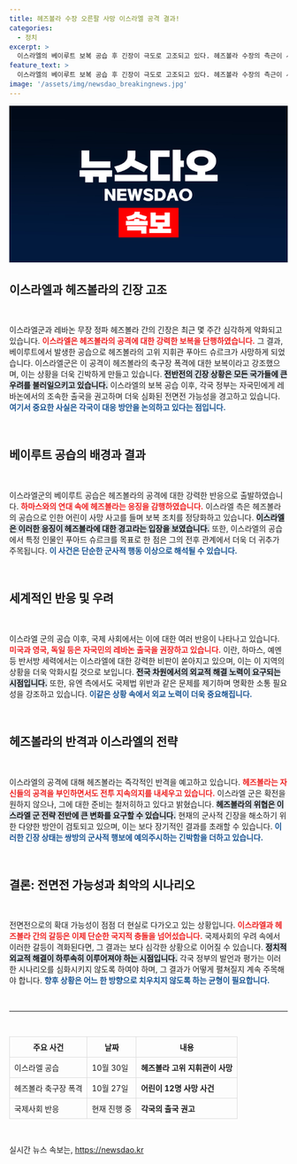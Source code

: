 ```yaml
---
title: 헤즈볼라 수장 오른팔 사망 이스라엘 공격 결과!
categories:
  - 정치
excerpt: >
  이스라엘의 베이루트 보복 공습 후 긴장이 극도로 고조되고 있다. 헤즈볼라 수장의 측근이 사망하며 전면전 우려가 커지고, 미국과 영국은 자국민에게 레바논 출국을 권고하고 있다. 중동의 운명이 걸린 이 갈등의 속내를 추적하다!
feature_text: >
  이스라엘의 베이루트 보복 공습 후 긴장이 극도로 고조되고 있다. 헤즈볼라 수장의 측근이 사망하며 전면전 우려가 커지고, 미국과 영국은 자국민에게 레바논 출국을 권고하고 있다. 중동의 운명이 걸린 이 갈등의 속내를 추적하다!
image: '/assets/img/newsdao_breakingnews.jpg'
---
```


<p><img src="/assets/img/newsdao_breakingnews.jpg" alt="bookingtag 속보" /></p>

<h2>이스라엘과 헤즈볼라의 긴장 고조</h2>

<p data-ke-size="size16">&nbsp;</p>

<p>이스라엘군과 레바논 무장 정파 헤즈볼라 간의 긴장은 최근 몇 주간 심각하게 악화되고 있습니다. <b><span style="color: #ee2323;">이스라엘은 헤즈볼라의 공격에 대한 강력한 보복을 단행하였습니다.</span></b> 그 결과, 베이루트에서 발생한 공습으로 헤즈볼라의 고위 지휘관 푸아드 슈르크가 사망하게 되었습니다. 이스라엘군은 이 공격이 헤즈볼라의 축구장 폭격에 대한 보복이라고 강조했으며, 이는 상황을 더욱 긴박하게 만들고 있습니다. <b><span style="background-color: #21538527;">전반전의 긴장 상황은 모든 국가들에 큰 우려를 불러일으키고 있습니다.</span></b> 이스라엘의 보복 공습 이후, 각국 정부는 자국민에게 레바논에서의 조속한 출국을 권고하며 더욱 심화된 전면전 가능성을 경고하고 있습니다. <b><span style="color: #1a5490;">여기서 중요한 사실은 각국이 대응 방안을 논의하고 있다는 점입니다.</span></b></p>

<p data-ke-size="size16">&nbsp;</p>

<h2>베이루트 공습의 배경과 결과</h2>

<p data-ke-size="size16">&nbsp;</p>

<p>이스라엘군의 베이루트 공습은 헤즈볼라의 공격에 대한 강력한 반응으로 출발하였습니다. <b><span style="color: #ee2323;">하마스와의 연대 속에 헤즈볼라는 응징을 감행하였습니다.</span></b> 이스라엘 측은 헤즈볼라의 공습으로 인한 어린이 사망 사고를 들며 보복 조치를 정당화하고 있습니다. <b><span style="background-color: #21538527;">이스라엘은 이러한 응징이 헤즈볼라에 대한 경고라는 입장을 보였습니다.</span></b> 또한, 이스라엘의 공습에서 특정 인물인 푸아드 슈르크를 목표로 한 점은 그의 전후 관계에서 더욱 더 귀추가 주목됩니다. <b><span style="color: #1a5490;">이 사건은 단순한 군사적 행동 이상으로 해석될 수 있습니다.</span></b></p>

<p data-ke-size="size16">&nbsp;</p>

<h2>세계적인 반응 및 우려</h2>

<p data-ke-size="size16">&nbsp;</p>

<p>이스라엘 군의 공습 이후, 국제 사회에서는 이에 대한 여러 반응이 나타나고 있습니다. <b><span style="color: #ee2323;">미국과 영국, 독일 등은 자국민의 레바논 출국을 권장하고 있습니다.</span></b> 이란, 하마스, 예멘 등 반서방 세력에서는 이스라엘에 대한 강력한 비판이 쏟아지고 있으며, 이는 이 지역의 상황을 더욱 악화시킬 것으로 보입니다. <b><span style="background-color: #21538527;">전국 차원에서의 외교적 해결 노력이 요구되는 시점입니다.</span></b> 또한, 유엔 측에서도 국제법 위반과 같은 문제를 제기하며 명확한 소통 필요성을 강조하고 있습니다. <b><span style="color: #1a5490;">이같은 상황 속에서 외교 노력이 더욱 중요해집니다.</span></b></p>

<p data-ke-size="size16">&nbsp;</p>

<h2>헤즈볼라의 반격과 이스라엘의 전략</h2>

<p data-ke-size="size16">&nbsp;</p>

<p>이스라엘의 공격에 대해 헤즈볼라는 즉각적인 반격을 예고하고 있습니다. <b><span style="color: #ee2323;">헤즈볼라는 자신들의 공격을 부인하면서도 전투 지속의지를 내세우고 있습니다.</span></b> 이스라엘 군은 확전을 원하지 않으나, 그에 대한 준비는 철저히하고 있다고 밝혔습니다. <b><span style="background-color: #21538527;">헤즈볼라의 위협은 이스라엘 군 전략 전반에 큰 변화를 요구할 수 있습니다.</span></b> 현재의 군사적 긴장을 해소하기 위한 다양한 방안이 검토되고 있으며, 이는 보다 장기적인 결과를 초래할 수 있습니다. <b><span style="color: #1a5490;">이러한 긴장 상태는 쌍방의 군사적 행보에 예의주시하는 긴박함을 더하고 있습니다.</span></b></p>

<p data-ke-size="size16">&nbsp;</p>

<h2>결론: 전면전 가능성과 최악의 시나리오</h2>

<p data-ke-size="size16">&nbsp;</p>

<p>전면전으로의 확대 가능성이 점점 더 현실로 다가오고 있는 상황입니다. <b><span style="color: #ee2323;">이스라엘과 헤즈볼라 간의 갈등은 이제 단순한 국지적 충돌을 넘어섰습니다.</span></b> 국제사회의 우려 속에서 이러한 갈등이 격화된다면, 그 결과는 보다 심각한 상황으로 이어질 수 있습니다. <b><span style="background-color: #21538527;">정치적 외교적 해결이 하루속히 이루어져야 하는 시점입니다.</span></b> 각국 정부의 발언과 평가는 이러한 시나리오를 심화시키지 않도록 하여야 하며, 그 결과가 어떻게 펼쳐질지 계속 주목해야 합니다. <b><span style="color: #1a5490;">향후 상황은 어느 한 방향으로 치우치지 않도록 하는 균형이 필요합니다.</span></b></p>

<p data-ke-size="size16">&nbsp;</p>

<hr style="height: 1px; border: none; border-top: 1px solid #eee;" />

<p data-ke-size="size16">&nbsp;</p>

<table style="width: 100%; border-collapse: collapse;">
    <tr>
        <th style="border: 1px solid #ddd; padding: 8px;">주요 사건</th>
        <th style="border: 1px solid #ddd; padding: 8px;">날짜</th>
        <th style="border: 1px solid #ddd; padding: 8px;">내용</th>
    </tr>
    <tr>
        <td style="border: 1px solid #ddd; padding: 8px;">이스라엘 공습</td>
        <td style="border: 1px solid #ddd; padding: 8px;">10월 30일</td>
        <td style="border: 1px solid #ddd; padding: 8px;"><b>헤즈볼라 고위 지휘관이 사망</b></td>
    </tr>
    <tr>
        <td style="border: 1px solid #ddd; padding: 8px;">헤즈볼라 축구장 폭격</td>
        <td style="border: 1px solid #ddd; padding: 8px;">10월 27일</td>
        <td style="border: 1px solid #ddd; padding: 8px;"><b>어린이 12명 사망 사건</b></td>
    </tr>
    <tr>
        <td style="border: 1px solid #ddd; padding: 8px;">국제사회 반응</td>
        <td style="border: 1px solid #ddd; padding: 8px;">현재 진행 중</td>
        <td style="border: 1px solid #ddd; padding: 8px;"><b>각국의 출국 권고</b></td>
    </tr>
</table>

<p data-ke-size="size16">&nbsp;</p>
실시간 뉴스 속보는, <a href="https://newsdao.kr" rel="dofollow">https://newsdao.kr</a>


